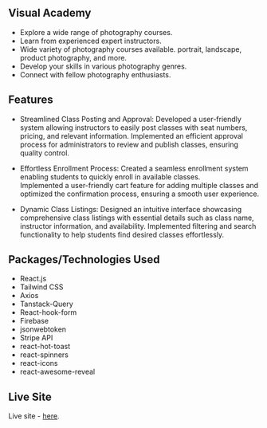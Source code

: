 


## Visual Academy

- Explore a wide range of photography courses.
- Learn from experienced expert instructors.
- Wide variety of photography courses available. portrait, landscape, product photography, and more.
- Develop your skills in various photography genres.
- Connect with fellow photography enthusiasts.


## Features 

- Streamlined Class Posting and Approval: Developed a user-friendly system allowing instructors to easily post classes with seat numbers,   pricing, and relevant information. Implemented an efficient approval process for administrators to review and publish classes, ensuring   quality control.

- Effortless Enrollment Process: Created a seamless enrollment system enabling students to quickly enroll in available classes.    
  Implemented a user-friendly cart feature for adding multiple classes and optimized the confirmation process, ensuring a smooth user 
  experience.

- Dynamic Class Listings: Designed an intuitive interface showcasing comprehensive class listings with essential details such as class 
  name, instructor information, and availability. Implemented filtering and search functionality to help students find desired classes 
  effortlessly.
 
 ## Packages/Technologies Used

- React.js
- Tailwind CSS
- Axios
- Tanstack-Query
- React-hook-form
- Firebase
- jsonwebtoken
- Stripe API
- react-hot-toast
- react-spinners
- react-icons
- react-awesome-reveal

## Live Site
Live site - [here](https://summer-camp-project.netlify.app/).
